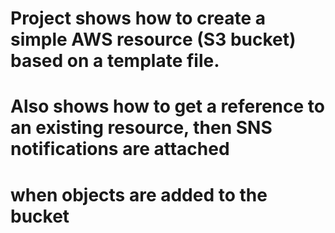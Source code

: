 # Project shows how to create a simple AWS resource (S3 bucket) based on a template file.  
# Also shows how to get a reference to an existing resource, then SNS notifications are attached 
# when objects are added to the bucket
